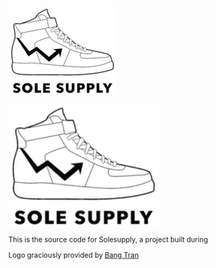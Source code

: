 ![Logo](SoleSupply-Black.png)

<img src="https://github.com/allenchng/solesupply/blob/master/SoleSupply-Black.png" width=300 align=center>

This is the source code for Solesupply, a project built during 

Logo graciously provided by [Bang Tran](https://www.bangctran.com/about)